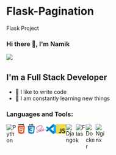 # Flask-Pagination
Flask Project

### Hi there 👋, I'm Namik

![](https://komarev.com/ghpvc/?username=namik2)

## I'm a Full Stack Developer
- 💪 I like to write code
- 🥅 I am constantly learning new things


### Languages and Tools:

<img align="left" alt="Python" width="26px" src="https://cdn-icons-png.flaticon.com/512/2721/2721287.png" />
<img align="left" alt="HTML5" width="26px" src="https://raw.githubusercontent.com/github/explore/80688e429a7d4ef2fca1e82350fe8e3517d3494d/topics/html/html.png" />
<img align="left" alt="CSS3" width="26px" src="https://raw.githubusercontent.com/github/explore/80688e429a7d4ef2fca1e82350fe8e3517d3494d/topics/css/css.png" />
<img align="left" alt="Sass" width="26px" src="https://raw.githubusercontent.com/github/explore/80688e429a7d4ef2fca1e82350fe8e3517d3494d/topics/sass/sass.png" />
<img align="left" alt="Visual Studio Code" width="26px" src="https://raw.githubusercontent.com/github/explore/80688e429a7d4ef2fca1e82350fe8e3517d3494d/topics/visual-studio-code/visual-studio-code.png" />
<img align="left" alt="JavaScript" width="26px" src="https://raw.githubusercontent.com/github/explore/80688e429a7d4ef2fca1e82350fe8e3517d3494d/topics/javascript/javascript.png" />
<img align="left" alt="Django" width="26px" src="https://i.hizliresim.com/ixk96w4.png" />
<img align="left" alt="Flask" width="26px" src="https://cdn.iconscout.com/icon/free/png-256/flask-51-285137.png" />
<img align="left" alt="Docker" width="26px" src="https://i.hizliresim.com/q6v6uf5.png" />
<img align="left" alt="Nginx" width="26px" src="https://i.hizliresim.com/ffjhssq.png" />
